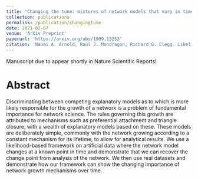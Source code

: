 ```yaml
---
title: "Changing the tune: mixtures of network models that vary in time"
collection: publications
permalink: /publication/changingtune
date: 2021-02-07
venue: 'ArXiv Preprint'
paperurl: 'https://arxiv.org/abs/1909.13253'
citation: 'Naomi A. Arnold, Raul J. Mondragon, Richard G. Clegg. Likelihood-based approach to discriminate mixtures of network models that vary in time (2021). arXiv:1909.13253'
---
```

Manuscript due to appear shortly in Nature Scientific Reports!

# Abstract

Discriminating between competing explanatory models as to which is more likely responsible for the growth of a network is a problem of fundamental importance for network science. The rules governing this growth are attributed to mechanisms such as preferential attachment and triangle closure, with a wealth of explanatory models based on these. These models are deliberately simple, commonly with the network growing according to a constant mechanism for its lifetime, to allow for analytical results. We use a likelihood-based framework on artificial data where the network model changes at a known point in time and demonstrate that we can recover the change point from analysis of the network. We then use real datasets and demonstrate how our framework can show the changing importance of network growth mechanisms over time.
